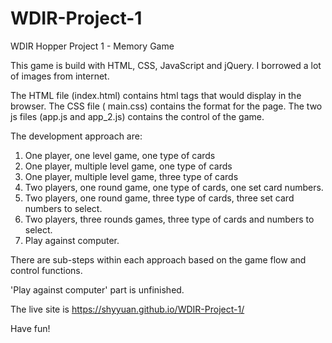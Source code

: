 # WDIR-Project-1
WDIR Hopper Project 1 - Memory Game

This game is build with HTML, CSS, JavaScript and jQuery.  I borrowed a lot of images from internet.

The HTML file (index.html) contains html tags that would display in the browser.
The CSS file ( main.css) contains the format for the page.
The two js files (app.js and app_2.js) contains the control of the game.

The development approach are:
1. One player, one level game, one type of cards
2. One player, multiple level game, one type of cards
3. One player, multiple level game, three type of cards
4. Two players, one round game, one type of cards, one set card numbers.
5. Two players, one round game, three type of cards, three set card numbers to select.
6. Two players, three rounds games, three type of cards and numbers to select.
7. Play against computer.

There are sub-steps within each approach based on the game flow and control functions.

'Play against computer' part is unfinished.

The live site is https://shyyuan.github.io/WDIR-Project-1/

Have fun!
